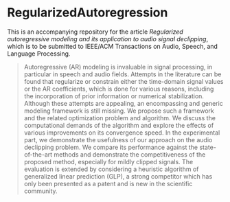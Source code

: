 # RegularizedAutoregression

This is an accompanying repository for the article *Regularized autoregressive modeling and its application to audio signal declipping*, which is to be submitted to IEEE/ACM Transactions on Audio, Speech, and Language Processing.

> Autoregressive (AR) modeling is invaluable in signal processing, in particular in speech and audio fields. Attempts in the literature can be found that regularize or constrain either the time-domain signal values or the AR coefficients, which is done for various reasons, including the incorporation of prior information or numerical stabilization. Although these attempts are appealing, an encompassing and generic modeling framework is still missing. We propose such a framework and the related optimization problem and algorithm. We discuss the computational demands of the algorithm and explore the effects of various improvements on its convergence speed. In the experimental part, we demonstrate the usefulness of our approach on the audio declipping problem. We compare its performance against the state-of-the-art methods and demonstrate the competitiveness of the proposed method, especially for mildly clipped signals. The evaluation is extended by considering a heuristic algorithm of generalized linear prediction (GLP), a strong competitor which has only been presented as a patent and is new in the scientific community.
